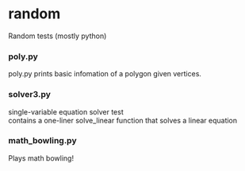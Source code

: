 # random
Random tests (mostly python)

### poly.py
poly.py prints basic infomation of a polygon given vertices.

### solver3.py
single-variable equation solver test\
contains a one-liner solve_linear function that solves a linear equation

### math_bowling.py
Plays math bowling!
